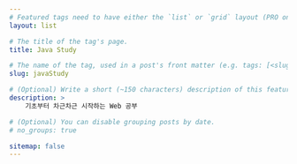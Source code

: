 ```yaml
---
# Featured tags need to have either the `list` or `grid` layout (PRO only).
layout: list

# The title of the tag's page.
title: Java Study

# The name of the tag, used in a post's front matter (e.g. tags: [<slug>]).
slug: javaStudy

# (Optional) Write a short (~150 characters) description of this featured tag.
description: >
    기초부터 차근차근 시작하는 Web 공부

# (Optional) You can disable grouping posts by date.
# no_groups: true

sitemap: false
---
```

